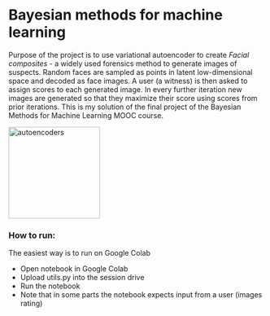 # Bayesian methods for machine learning

Purpose of the project is to use variational autoencoder to create *Facial composites* - a widely used forensics method to generate images of suspects. Random faces are sampled as points in latent low-dimensional space and decoded as face images. A user (a witness) is then asked to assign scores to each generated image. In every further iteration new images are generated so that they maximize their score using scores from prior iterations. This is my solution of the final project of the Bayesian Methods for Machine Learning MOOC course. 

<img src="./images/autoencoders.png" alt="autoencoders" height="180"/>

### How to run:

The easiest way is to run on Google Colab

- Open notebook in Google Colab
- Upload utils.py into the session drive
- Run the notebook
- Note that in some parts the notebook expects input from a user (images rating)

